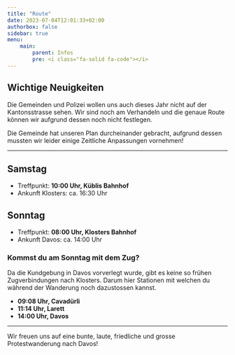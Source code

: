 ```yaml
---
title: "Route"
date: 2023-07-04T12:01:33+02:00
authorbox: false
sidebar: true
menu: 
    main:
        parent: Infos
        pre: <i class="fa-solid fa-code"></i>
---
```


## Wichtige Neuigkeiten

Die Gemeinden und Polizei wollen uns auch dieses Jahr nicht auf der Kantonsstrasse sehen.
Wir sind noch am Verhandeln und die genaue Route können wir aufgrund dessen noch nicht festlegen.

Die Gemeinde hat unseren Plan durcheinander gebracht, aufgrund dessen mussten wir leider einige Zeitliche Anpassungen vornehmen!

 ---

## Samstag

- Treffpunkt: **10:00 Uhr, Küblis Bahnhof**
- Ankunft Klosters: ca. 16:30 Uhr

## Sonntag

- Treffpunkt: **08:00 Uhr, Klosters Bahnhof**
- Ankunft Davos: ca. 14:00 Uhr

### Kommst du am Sonntag mit dem Zug?

Da die Kundgebung in Davos vorverlegt wurde, gibt es keine so frühen Zugverbindungen nach Klosters. Darum hier Stationen mit welchen du während der Wanderung noch dazustossen kannst.

- **09:08 Uhr, Cavadürli**
- **11:14 Uhr, Larett**
- **14:00 Uhr, Davos**

 ---

Wir freuen uns auf eine bunte, laute, friedliche und grosse Protestwanderung nach Davos!
